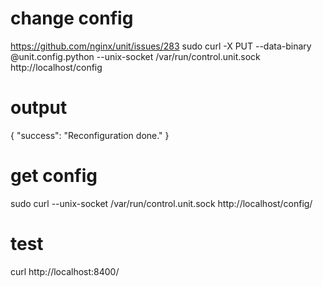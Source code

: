 # change config
https://github.com/nginx/unit/issues/283
sudo curl -X PUT --data-binary @unit.config.python --unix-socket /var/run/control.unit.sock http://localhost/config
# output
{
	"success": "Reconfiguration done."
}
# get config
sudo curl --unix-socket /var/run/control.unit.sock http://localhost/config/

# test
curl http://localhost:8400/

